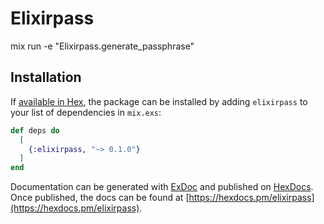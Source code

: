 # Elixirpass

mix run -e "Elixirpass.generate_passphrase"

## Installation

If [available in Hex](https://hex.pm/docs/publish), the package can be installed
by adding `elixirpass` to your list of dependencies in `mix.exs`:

```elixir
def deps do
  [
    {:elixirpass, "~> 0.1.0"}
  ]
end
```

Documentation can be generated with [ExDoc](https://github.com/elixir-lang/ex_doc)
and published on [HexDocs](https://hexdocs.pm). Once published, the docs can
be found at [https://hexdocs.pm/elixirpass](https://hexdocs.pm/elixirpass).

